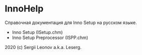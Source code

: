 # InnoHelp
Справочная документация для Inno Setup на русском языке.

+ Inno Setup (ISetup.chm)
+ Inno Setup Preprocessor (ISPP.chm)

2020 (c) Sergii Leonov a.k.a. Leserg.
